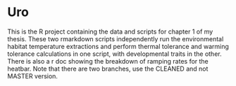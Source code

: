 # Uro
This is the R project containing the data and scripts for chapter 1 of my thesis. These two rmarkdown scripts independently run the environmental habitat temperature extractions and perform thermal tolerance and warming tolerance calculations in one script, with developmental traits in the other. There is also a r doc showing the breakdown of ramping rates for the heatbar. Note that there are two branches, use the CLEANED and not MASTER version. 
